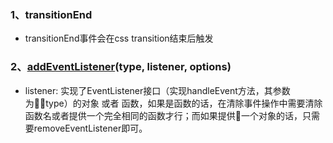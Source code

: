 ### 1、transitionEnd

* transitionEnd事件会在css transition结束后触发

### 2、[addEventListener](https://developer.mozilla.org/zh-CN/docs/Web/API/EventTarget/addEventListener)(type, listener, options)

* listener: 实现了EventListener接口（实现handleEvent方法，其参数为type）的对象 或者 函数，如果是函数的话，在清除事件操作中需要清除函数名或者提供一个完全相同的函数才行；而如果提供一个对象的话，只需要removeEventListener即可。
